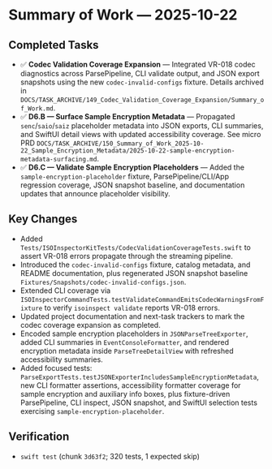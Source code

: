 # Summary of Work — 2025-10-22

## Completed Tasks
- ✅ **Codec Validation Coverage Expansion** — Integrated VR-018 codec diagnostics across ParsePipeline, CLI validate output, and JSON export snapshots using the new `codec-invalid-configs` fixture. Details archived in `DOCS/TASK_ARCHIVE/149_Codec_Validation_Coverage_Expansion/Summary_of_Work.md`.
- ✅ **D6.B — Surface Sample Encryption Metadata** — Propagated `senc`/`saio`/`saiz` placeholder metadata into JSON exports, CLI summaries, and SwiftUI detail views with updated accessibility coverage. See micro PRD `DOCS/TASK_ARCHIVE/150_Summary_of_Work_2025-10-22_Sample_Encryption_Metadata/2025-10-22-sample-encryption-metadata-surfacing.md`.
- ✅ **D6.C — Validate Sample Encryption Placeholders** — Added the `sample-encryption-placeholder` fixture, ParsePipeline/CLI/App regression coverage, JSON snapshot baseline, and documentation updates that announce placeholder visibility.

## Key Changes
- Added `Tests/ISOInspectorKitTests/CodecValidationCoverageTests.swift` to assert VR-018 errors propagate through the streaming pipeline.
- Introduced the `codec-invalid-configs` fixture, catalog metadata, and README documentation, plus regenerated JSON snapshot baseline `Fixtures/Snapshots/codec-invalid-configs.json`.
- Extended CLI coverage via `ISOInspectorCommandTests.testValidateCommandEmitsCodecWarningsFromFixture` to verify `isoinspect validate` reports VR-018 errors.
- Updated project documentation and next-task trackers to mark the codec coverage expansion as completed.
- Encoded sample encryption placeholders in `JSONParseTreeExporter`, added CLI summaries in `EventConsoleFormatter`, and rendered encryption metadata inside `ParseTreeDetailView` with refreshed accessibility summaries.
- Added focused tests: `ParseExportTests.testJSONExporterIncludesSampleEncryptionMetadata`, new CLI formatter assertions, accessibility formatter coverage for sample encryption and auxiliary info boxes, plus fixture-driven ParsePipeline, CLI inspect, JSON snapshot, and SwiftUI selection tests exercising `sample-encryption-placeholder`.

## Verification
- `swift test` (chunk `3d63f2`; 320 tests, 1 expected skip)
